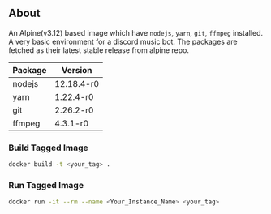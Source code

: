 <!--
Author: chankruze (chankruze@geekofia.in)
Created: Fri Sep 25 2020 18:47:05 GMT+0530 (India Standard Time)

Copyright (c) Geekofia 2020 and beyond
-->

## About

An Alpine(v3.12) based image which have `nodejs`, `yarn`, `git`, `ffmpeg` installed. A very basic environment for a discord music bot. The packages are fetched as their latest stable release from alpine repo.

| Package | Version    |
| ------- | ---------- |
| nodejs  | 12.18.4-r0 |
| yarn    | 1.22.4-r0  |
| git     | 2.26.2-r0  |
| ffmpeg  | 4.3.1-r0   |

### Build Tagged Image

```bash
docker build -t <your_tag> .
```

### Run Tagged Image

```bash
docker run -it --rm --name <Your_Instance_Name> <your_tag>
```
